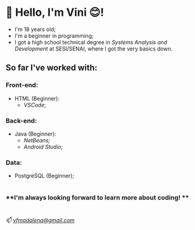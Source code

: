 # 👋 Hello, I'm **Vini** 😊!

- I'm 18 years old;
- I'm a beginner in programming;
- I got a high school technical degree in *Systems Analysis and Development* at SESI/SENAI, where I got the very basics down.


## So far I've worked with:

   ### **Front-end:**
   - HTML (Beginner): 
     - *VSCode*;
     
   ### **Back-end:**
   - Java (Beginner): 
     - *NetBeans;*
     - *Android Studio;*
     
   ### **Data:**
   - PostgreSQL (Beginner);
#
### **I'm always looking forward to learn more about coding! **
#

*📫 vfmadalena@gmail.com*
